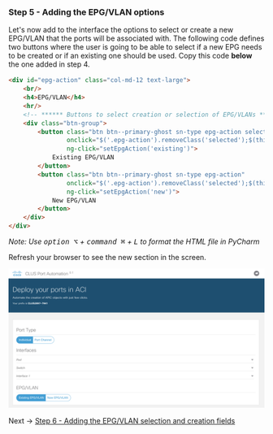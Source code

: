 ### Step 5 - Adding the EPG/VLAN options

Let's now add to the interface the options to select or create a new EPG/VLAN that the ports will be associated with.
The following code defines two buttons where the user is going to be able to select if a new EPG needs to be created
or if an existing one should be used.
Copy this code **below** the one added in step 4.

```html
<div id="epg-action" class="col-md-12 text-large">
    <br/>
    <h4>EPG/VLAN</h4>
    <hr/>
    <!-- ****** Buttons to select creation or selection of EPG/VLANs ****** -->
    <div class="btn-group">
        <button class="btn btn--primary-ghost sn-type epg-action selected"
                onclick="$('.epg-action').removeClass('selected');$(this).addClass('selected')"
                ng-click="setEpgAction('existing')">
            Existing EPG/VLAN
        </button>
        <button class="btn btn--primary-ghost sn-type epg-action"
                onclick="$('.epg-action').removeClass('selected');$(this).addClass('selected')"
                ng-click="setEpgAction('new')">
            New EPG/VLAN
        </button>
    </div>
</div>
```

_Note: Use <kbd>option ⌥</kbd> + <kbd>command ⌘</kbd> + <kbd>L</kbd> to format the HTML file in PyCharm_

Refresh your browser to see the new section in the screen.

![step_5](images/step5.png)

Next -> [Step 6 - Adding the EPG/VLAN selection and creation fields]

[Step 6 - Adding the EPG/VLAN selection and creation fields]: step6.md
